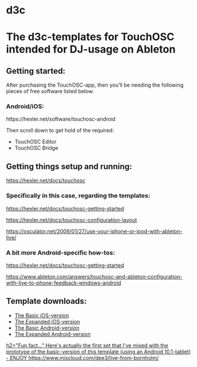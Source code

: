 # d3c
<h1>The d3c-templates for TouchOSC intended for DJ-usage on Ableton</h1>

<h2>Getting started:</h2>

After purchasing the TouchOSC-app, then you’ll be needing the following pieces of free software listed below.
<h3>Android/iOS:</h3>
https://hexler.net/software/touchosc-android

Then scroll down to get hold of the required: 
<ul>
<li>TouchOSC Editor</li>
<li>TouchOSC Bridge</li>
</ul>

<h2>Getting things setup and running:</h2>

https://hexler.net/docs/touchosc


<h3>Specifically in this case, regarding the templates:</h3>

https://hexler.net/docs/touchosc-getting-started

https://hexler.net/docs/touchosc-configuration-layout

https://osculator.net/2009/01/27/use-your-iphone-or-ipod-with-ableton-live/


<h3>A bit more Android-specific how-tos:</h3>

https://hexler.net/docs/touchosc-getting-started

https://www.ableton.com/answers/touchosc-and-ableton-configuration-with-live-to-phone-feedback-windows-android

<h2>Template downloads:</h2>
<ul>
  <li><a href="https://github.com/donvoorhies/d3c/blob/master/d3c_iOS.touchosc?raw=true">The Basic iOS-version</li>
  <li><a href="https://github.com/donvoorhies/d3c/blob/master/d3c-ext_iOS.touchosc?raw=true">The Expanded iOS-version</li>
  <li><a href="https://github.com/donvoorhies/d3c/blob/master/d3c_Android.touchosc?raw=true">The Basic Android-version</li>
  <li><a href="https://github.com/donvoorhies/d3c/blob/master/d3c-ext_Android.touchosc?raw=true">The Expanded Android-version</li>
</ul>

h2>"Fun fact..."</h2>
Here's actually the first set that I've mixed with the prototype of the basic-version of this template (using an Android 10.1-tablet) - ENJOY
https://www.mixcloud.com/dee3/live-from-bornholm/  
